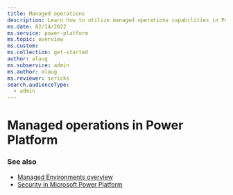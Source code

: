 ```yaml
---
title: Managed operations
description: Learn how to utilize managed operations capabilities in Power Platform.
ms.date: 02/14/2022
ms.service: power-platform
ms.topic: overview
ms.custom: 
ms.collection: get-started
author: alaug 
ms.subservice: admin
ms.author: alaug 
ms.reviewer: sericks
search.audienceType: 
  - admin
---
```


# Managed operations in Power Platform



### See also

- [Managed Environments overview](../managed-environment-overview.md)
- [Security in Microsoft Power Platform](../security/overview.md)

